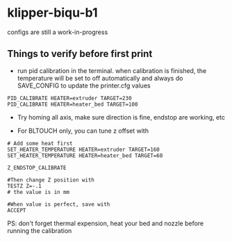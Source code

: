 # klipper-biqu-b1

configs are still a work-in-progress

## Things to verify before first print

- run pid calibration in the terminal. when calibration is finished, the temperature will be set to off automatically and always do SAVE_CONFIG to update the printer.cfg values

```
PID_CALIBRATE HEATER=extruder TARGET=230
PID_CALIBRATE HEATER=heater_bed TARGET=100
```

- Try homing all axis, make sure direction is fine, endstop are working, etc

- For BLTOUCH only, you can tune z offset with

```
# Add some heat first
SET_HEATER_TEMPERATURE HEATER=extruder TARGET=160
SET_HEATER_TEMPERATURE HEATER=heater_bed TARGET=60

Z_ENDSTOP_CALIBRATE

#Then change Z position with
TESTZ Z=-.1
# the value is in mm

#When value is perfect, save with
ACCEPT
```

PS: don't forget thermal expension, heat your bed and nozzle before running the calibration
